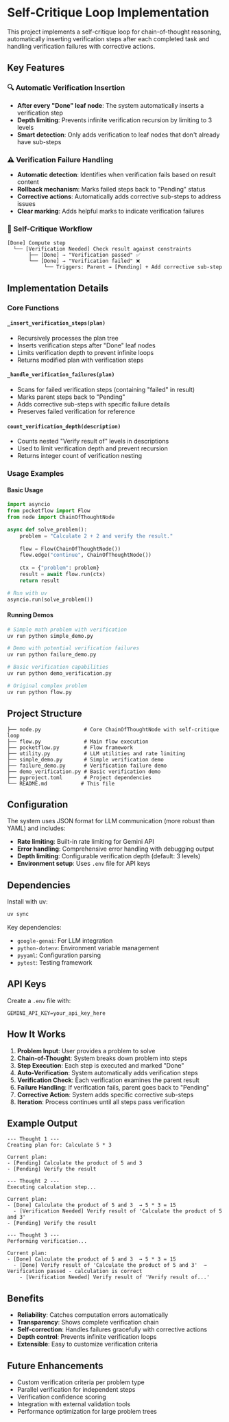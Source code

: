 # Self-Critique Loop Implementation

This project implements a self-critique loop for chain-of-thought reasoning, automatically inserting verification steps after each completed task and handling verification failures with corrective actions.

## Key Features

### 🔍 Automatic Verification Insertion
- **After every "Done" leaf node**: The system automatically inserts a verification step
- **Depth limiting**: Prevents infinite verification recursion by limiting to 3 levels
- **Smart detection**: Only adds verification to leaf nodes that don't already have sub-steps

### ⚠️ Verification Failure Handling
- **Automatic detection**: Identifies when verification fails based on result content
- **Rollback mechanism**: Marks failed steps back to "Pending" status  
- **Corrective actions**: Automatically adds corrective sub-steps to address issues
- **Clear marking**: Adds helpful marks to indicate verification failures

### 🔄 Self-Critique Workflow

```
[Done] Compute step
  └── [Verification Needed] Check result against constraints
       ├── [Done] → "Verification passed" ✅
       └── [Done] → "Verification failed" ❌
            └── Triggers: Parent → [Pending] + Add corrective sub-step
```

## Implementation Details

### Core Functions

#### `_insert_verification_steps(plan)`
- Recursively processes the plan tree
- Inserts verification steps after "Done" leaf nodes
- Limits verification depth to prevent infinite loops
- Returns modified plan with verification steps

#### `_handle_verification_failures(plan)`
- Scans for failed verification steps (containing "failed" in result)
- Marks parent steps back to "Pending" 
- Adds corrective sub-steps with specific failure details
- Preserves failed verification for reference

#### `count_verification_depth(description)`
- Counts nested "Verify result of" levels in descriptions
- Used to limit verification depth and prevent recursion
- Returns integer count of verification nesting

### Usage Examples

#### Basic Usage
```python
import asyncio
from pocketflow import Flow
from node import ChainOfThoughtNode

async def solve_problem():
    problem = "Calculate 2 + 2 and verify the result."
    
    flow = Flow(ChainOfThoughtNode())
    flow.edge("continue", ChainOfThoughtNode())
    
    ctx = {"problem": problem}
    result = await flow.run(ctx)
    return result

# Run with uv
asyncio.run(solve_problem())
```

#### Running Demos
```bash
# Simple math problem with verification
uv run python simple_demo.py

# Demo with potential verification failures  
uv run python failure_demo.py

# Basic verification capabilities
uv run python demo_verification.py

# Original complex problem
uv run python flow.py
```

## Project Structure

```
├── node.py              # Core ChainOfThoughtNode with self-critique loop
├── flow.py              # Main flow execution
├── pocketflow.py        # Flow framework
├── utility.py           # LLM utilities and rate limiting
├── simple_demo.py       # Simple verification demo
├── failure_demo.py      # Verification failure demo  
├── demo_verification.py # Basic verification demo
├── pyproject.toml       # Project dependencies
└── README.md           # This file
```

## Configuration

The system uses JSON format for LLM communication (more robust than YAML) and includes:
- **Rate limiting**: Built-in rate limiting for Gemini API
- **Error handling**: Comprehensive error handling with debugging output
- **Depth limiting**: Configurable verification depth (default: 3 levels)
- **Environment setup**: Uses `.env` file for API keys

## Dependencies

Install with uv:
```bash
uv sync
```

Key dependencies:
- `google-genai`: For LLM integration
- `python-dotenv`: Environment variable management  
- `pyyaml`: Configuration parsing
- `pytest`: Testing framework

## API Keys

Create a `.env` file with:
```
GEMINI_API_KEY=your_api_key_here
```

## How It Works

1. **Problem Input**: User provides a problem to solve
2. **Chain-of-Thought**: System breaks down problem into steps
3. **Step Execution**: Each step is executed and marked "Done"
4. **Auto-Verification**: System automatically adds verification steps
5. **Verification Check**: Each verification examines the parent result
6. **Failure Handling**: If verification fails, parent goes back to "Pending"
7. **Corrective Action**: System adds specific corrective sub-steps
8. **Iteration**: Process continues until all steps pass verification

## Example Output

```
--- Thought 1 ---
Creating plan for: Calculate 5 * 3

Current plan:
- [Pending] Calculate the product of 5 and 3
- [Pending] Verify the result

--- Thought 2 ---  
Executing calculation step...

Current plan:
- [Done] Calculate the product of 5 and 3  → 5 * 3 = 15
  - [Verification Needed] Verify result of 'Calculate the product of 5 and 3'
- [Pending] Verify the result

--- Thought 3 ---
Performing verification...

Current plan:
- [Done] Calculate the product of 5 and 3  → 5 * 3 = 15
  - [Done] Verify result of 'Calculate the product of 5 and 3'  → Verification passed - calculation is correct
    - [Verification Needed] Verify result of 'Verify result of...'
```

## Benefits

- **Reliability**: Catches computation errors automatically
- **Transparency**: Shows complete verification chain  
- **Self-correction**: Handles failures gracefully with corrective actions
- **Depth control**: Prevents infinite verification loops
- **Extensible**: Easy to customize verification criteria

## Future Enhancements

- Custom verification criteria per problem type
- Parallel verification for independent steps
- Verification confidence scoring
- Integration with external validation tools
- Performance optimization for large problem trees
